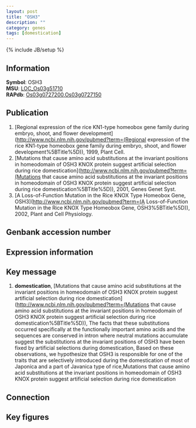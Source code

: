 ```yaml
---
layout: post
title: "OSH3"
description: ""
category: genes
tags: [domestication]
---
```

{% include JB/setup %}

## Information
__Symbol__: OSH3  
__MSU__: [LOC_Os03g51710](http://rice.plantbiology.msu.edu/cgi-bin/ORF_infopage.cgi?orf=LOC_Os03g51710)  
__RAPdb__: [Os03g0727200](http://rapdb.dna.affrc.go.jp/viewer/gbrowse_details/irgsp1?name=Os03g0727200),[Os03g0727150](http://rapdb.dna.affrc.go.jp/viewer/gbrowse_details/irgsp1?name=Os03g0727150)  

## Publication
1. [Regional expression of the rice KN1-type homeobox gene family during embryo, shoot, and flower development](http://www.ncbi.nlm.nih.gov/pubmed?term=(Regional expression of the rice KN1-type homeobox gene family during embryo, shoot, and flower development%5BTitle%5D)), 1999, Plant Cell.
2. [Mutations that cause amino acid substitutions at the invariant positions in homeodomain of OSH3 KNOX protein suggest artificial selection during rice domestication](http://www.ncbi.nlm.nih.gov/pubmed?term=(Mutations that cause amino acid substitutions at the invariant positions in homeodomain of OSH3 KNOX protein suggest artificial selection during rice domestication%5BTitle%5D)), 2001, Genes Genet Syst.
3. [A Loss-of-Function Mutation in the Rice KNOX Type Homeobox Gene, OSH3](http://www.ncbi.nlm.nih.gov/pubmed?term=(A Loss-of-Function Mutation in the Rice KNOX Type Homeobox Gene, OSH3%5BTitle%5D)), 2002, Plant and Cell Physiology.

## Genbank accession number

## Expression information

## Key message
1. __domestication__, [Mutations that cause amino acid substitutions at the invariant positions in homeodomain of OSH3 KNOX protein suggest artificial selection during rice domestication](http://www.ncbi.nlm.nih.gov/pubmed?term=(Mutations that cause amino acid substitutions at the invariant positions in homeodomain of OSH3 KNOX protein suggest artificial selection during rice domestication%5BTitle%5D)),  The facts that these substitutions occurred specifically at the functionally important amino acids and the sequences are conserved in intron where neutral mutations accumulate suggest the substitutions at the invariant positions of OSH3 have been fixed by artificial selections during domestication, Based on these observations, we hypothesize that OSH3 is responsible for one of the traits that are selectively introduced during the domestication of most of Japonica and a part of Javanica type of rice,Mutations that cause amino acid substitutions at the invariant positions in homeodomain of OSH3 KNOX protein suggest artificial selection during rice domestication

## Connection

## Key figures


